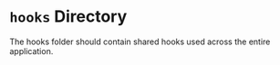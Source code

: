 # `hooks` Directory

The hooks folder should contain shared hooks used across the entire application.
